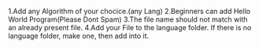 1.Add any Algorithm of your chocice.(any Lang)
2.Beginners can add Hello World Program(Please Dont Spam)
3.The file name should not match with an already present file.
4.Add your File to the language folder. If there is no language folder, make one, then add into it.
